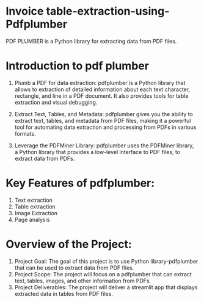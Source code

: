 # Invoice table-extraction-using-Pdfplumber
PDF PLUMBER is a Python library for extracting data from PDF files.
# Introduction to pdf plumber

1. Plumb a PDF for data extraction:
pdfplumber is a Python library that allows to extraction of detailed information about each text character, rectangle, and line in a PDF document. It also provides tools for table extraction and visual debugging.

2. Extract Text, Tables, and Metadata:
pdfplumber gives you the ability to extract text, tables, and metadata from PDF files, making it a powerful tool for automating data extraction and processing from PDFs in various formats.

3. Leverage the PDFMiner Library:
pdfplumber uses the PDFMiner library, a Python library that provides a low-level interface to PDF files, to extract data from PDFs.

# Key Features of pdfplumber:
1. Text extraction
2. Table extraction
3. Image Extraction
4. Page analysis

# Overview of the Project:
1. Project Goal: The goal of this project is to use Python library-pdfplumber that can be used to extract data from PDF files.
2. Project Scope: The project will focus on a pdfplumber that can extract text, tables, images, and other information from PDFs.
3. Project Deliverables: The project will deliver a streamlit app that displays extracted data in tables from PDF files.

